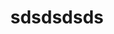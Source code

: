 ---
license: apache-2.0
title: sdsdsdsds
sdk: gradio
emoji: 🏢
colorFrom: yellow
colorTo: purple
short_description: xdd
---